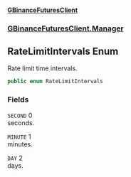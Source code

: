 #### [GBinanceFuturesClient](./index.md 'index')
### [GBinanceFuturesClient.Manager](./GBinanceFuturesClient-Manager.md 'GBinanceFuturesClient.Manager')
## RateLimitIntervals Enum
Rate limit time intervals.  
```csharp
public enum RateLimitIntervals
```
### Fields
<a name='GBinanceFuturesClient-Manager-RateLimitIntervals-SECOND'></a>
`SECOND` 0  
seconds.  
  
<a name='GBinanceFuturesClient-Manager-RateLimitIntervals-MINUTE'></a>
`MINUTE` 1  
minutes.  
  
<a name='GBinanceFuturesClient-Manager-RateLimitIntervals-DAY'></a>
`DAY` 2  
days.  
  
